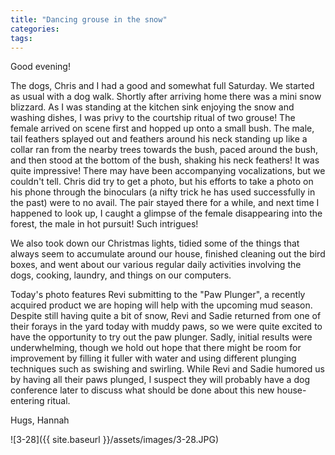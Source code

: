 ```yaml
---
title: "Dancing grouse in the snow"
categories:
tags:
---
```


Good evening!

The dogs, Chris and I had a good and somewhat full Saturday. We started as usual with a dog walk. Shortly after arriving home there was a mini snow blizzard. As I was standing at the kitchen sink enjoying the snow and washing dishes, I was privy to the courtship ritual of two grouse! The female arrived on scene first and hopped up onto a small bush. The male, tail feathers splayed out and feathers around his neck standing up like a collar ran from the nearby trees towards the bush, paced around the bush, and then stood at the bottom of the bush, shaking his neck feathers! It was quite impressive! There may have been accompanying vocalizations, but we couldn't tell. Chris did try to get a photo, but his efforts to take a photo on his phone through the binoculars (a nifty trick he has used successfully in the past) were to no avail. The pair stayed there for a while, and next time I happened to look up, I caught a glimpse of the female disappearing into the forest, the male in hot pursuit! Such intrigues!

We also took down our Christmas lights, tidied some of the things that always seem to accumulate around our house, finished cleaning out the bird boxes, and went about our various regular daily activities involving the dogs, cooking, laundry, and things on our computers.

Today's photo features Revi submitting to the "Paw Plunger", a recently acquired product we are hoping will help with the upcoming mud season. Despite still having quite a bit of snow, Revi and Sadie returned from one of their forays in the yard today with muddy paws, so we were quite excited to have the opportunity to try out the paw plunger. Sadly, initial results were underwhelming, though we hold out hope that there might be room for improvement by filling it fuller with water and using different plunging techniques such as swishing and swirling. While Revi and Sadie humored us by having all their paws plunged, I suspect they will probably have a dog conference later to discuss what should be done about this new house-entering ritual.

Hugs,
Hannah

![3-28]({{ site.baseurl }}/assets/images/3-28.JPG)